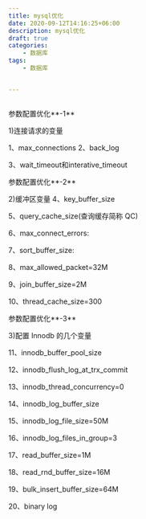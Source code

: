 ```yaml
---
title: mysql优化
date: 2020-09-12T14:16:25+06:00
description: mysql优化
draft: true
categories:                                 
    - 数据库
tags:
    - 数据库


---
```




## 

参数配置优化**-1**

1)连接请求的变量

 1、max_connections
 2、back_log 

3、wait_timeout和interative_timeout



参数配置优化**-2**

2)缓冲区变量
 4、key_buffer_size 

5、query_cache_size(查询缓存简称 QC) 

6、max_connect_errors: 

7、sort_buffer_size: 

8、max_allowed_packet=32M 

9、join_buffer_size=2M 

10、thread_cache_size=300



参数配置优化**-3**

3)配置 Innodb 的几个变量 

11、innodb_buffer_pool_size 

12、innodb_flush_log_at_trx_commit 

13、innodb_thread_concurrency=0 

14、innodb_log_buffer_size 

15、innodb_log_file_size=50M 

16、innodb_log_files_in_group=3 

17、read_buffer_size=1M 

18、read_rnd_buffer_size=16M 

19、bulk_insert_buffer_size=64M 

20、binary log